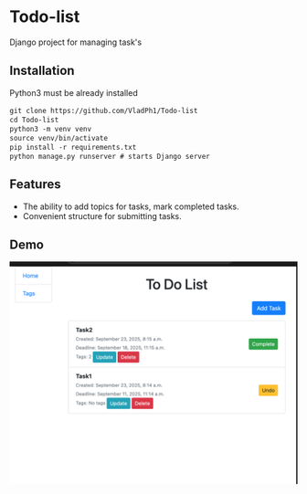 # Todo-list

Django project for managing task's

## Installation

Python3 must be already installed

```shell
git clone https://github.com/VladPh1/Todo-list
cd Todo-list
python3 -m venv venv
source venv/bin/activate
pip install -r requirements.txt
python manage.py runserver # starts Django server
```

## Features

* The ability to add topics for tasks, mark completed tasks. 
* Convenient structure for submitting tasks.

## Demo

![Website Interface](Demo.png)